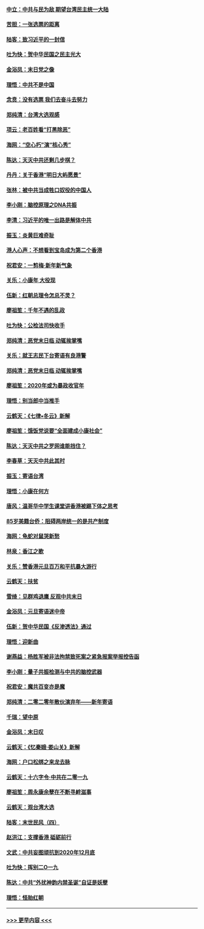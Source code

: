 #### [中立：中共与民为敌 期望台湾民主统一大陆](../pages/nsc993/n11790392.md?t=01132255) 
#### [苦胆：一张选票的距离](../pages/nsc993/n11788914.md?t=01132255) 
#### [陆客：致习近平的一封信](../pages/nsc993/n11788867.md?t=01132255) 
#### [吐为快：贺中华民国之民主光大](../pages/nsc993/n11788618.md?t=01132255) 
#### [金浴凤：末日党之像](../pages/nsc993/n11787475.md?t=01132255) 
#### [理悟：中共不是中国](../pages/nsc993/n11787463.md?t=01132255) 
#### [念贲：没有选票  我们去奋斗去努力](../pages/nsc993/n11787398.md?t=01132255) 
#### [郑纯清：台湾大选观感](../pages/nsc993/n11786210.md?t=01132255) 
#### [项云：老百姓看“打黑除恶”](../pages/nsc993/n11785398.md?t=01132255) 
#### [海网：“空心朽”演“核心秀”](../pages/nsc993/n11783874.md?t=01132255) 
#### [陈达：天灭中共还剩几步棋？](../pages/nsc993/n11783719.md?t=01132255) 
#### [丹丹：关于香港“明日大屿愿景”](../pages/nsc993/n11783273.md?t=01132255) 
#### [张林：被中共当成牲口奴役的中国人](../pages/nsc993/n11782397.md?t=01132255) 
#### [李小刚：脑控原理之DNA共振](../pages/nsc993/n11780962.md?t=01132255) 
#### [李清：习近平的唯一出路是解体中共](../pages/nsc993/n11780866.md?t=01132255) 
#### [振玉：炎黄巨难奇耻](../pages/nsc993/n11779632.md?t=01132255) 
#### [港人心声：不想看到宝岛成为第二个香港](../pages/nsc993/n11778817.md?t=01132255) 
#### [祝君安：一剪梅‧新年新气象](../pages/nsc993/n11776340.md?t=01132255) 
#### [关乐：小康年 大役现](../pages/nsc993/n11774213.md?t=01132255) 
#### [伍新：红朝总理令怎总不灵？](../pages/nsc993/n11770813.md?t=01132255) 
#### [廖祖笙：千年不遇的乱政](../pages/nsc993/n11770373.md?t=01132255) 
#### [吐为快：公检法司快收手](../pages/nsc993/n11770359.md?t=01132255) 
#### [郑纯清：恶党末日临 动辄挨掌嘴](../pages/nsc993/n11769912.md?t=01132255) 
#### [关乐：就王志民下台寄语有良港警](../pages/nsc993/n11769903.md?t=01132255) 
#### [郑纯清：恶党末日临 动辄挨掌嘴](../pages/nsc993/n11769356.md?t=01132255) 
#### [廖祖笙：2020年或为暴政收官年](../pages/nsc993/n11768216.md?t=01132255) 
#### [理悟：别当郎中当推手](../pages/nsc993/n11768243.md?t=01132255) 
#### [云鹤天：《七律▪冬云》新解](../pages/nsc993/n11768204.md?t=01132255) 
#### [廖祖笙：饿饭党说要“全面建成小康社会”](../pages/nsc993/n11767482.md?t=01132255) 
#### [陈达：天灭中共之罗网谁能挡住？](../pages/nsc993/n11767465.md?t=01132255) 
#### [李春草：天灭中共此其时](../pages/nsc993/n11767452.md?t=01132255) 
#### [振玉：寄语台湾](../pages/nsc993/n11767432.md?t=01132255) 
#### [理悟：小康在何方](../pages/nsc993/n11767394.md?t=01132255) 
#### [唐风：温哥华中学生课堂讲香港被踢下体之思考](../pages/nsc993/n11766848.md?t=01132255) 
#### [85岁美籍台侨：阻碍两岸统一的是共产制度](../pages/nsc993/n11765043.md?t=01132255) 
#### [海网：龟蛇对鼠哭新愁](../pages/nsc993/n11764895.md?t=01132255) 
#### [林泉：香江之歌](../pages/nsc993/n11764415.md?t=01132255) 
#### [关乐：赞香港元旦百万和平抗暴大游行](../pages/nsc993/n11764382.md?t=01132255) 
#### [云鹤天：扶贫](../pages/nsc993/n11764245.md?t=01132255) 
#### [雪绮：见群鸡退鹰  反观中共末日](../pages/nsc993/n11762112.md?t=01132255) 
#### [金浴凤：元旦寄语迷中帝](../pages/nsc993/n11761788.md?t=01132255) 
#### [伍新：贺中华民国《反渗透法》通过](../pages/nsc993/n11761994.md?t=01132255) 
#### [理悟：迎新曲](../pages/nsc993/n11761152.md?t=01132255) 
#### [谢燕益：杨胜军被非法拘禁致死案之紧急报案举报控告函](../pages/nsc993/n11756134.md?t=01132255) 
#### [李小刚：量子共振检测与中共的脑控武器](../pages/nsc993/n11754518.md?t=01132255) 
#### [祝君安：魔共百变亦是魔](../pages/nsc993/n11754469.md?t=01132255) 
#### [郑纯清：二零二零年散伙演弃年——新年寄语](../pages/nsc993/n11754195.md?t=01132255) 
#### [千瑞：望中原](../pages/nsc993/n11754159.md?t=01132255) 
#### [金浴凤：末日叹](../pages/nsc993/n11752359.md?t=01132255) 
#### [云鹤天：《忆秦娥‧娄山关》新解](../pages/nsc993/n11752348.md?t=01132255) 
#### [海网：户口松绑之来龙去脉](../pages/nsc993/n11752328.md?t=01132255) 
#### [云鹤天：十六字令‧中共在二零一九](../pages/nsc993/n11752305.md?t=01132255) 
#### [廖祖笙：周永康余孽在不断寻衅滋事](../pages/nsc993/n11751013.md?t=01132255) 
#### [云鹤天：观台湾大选](../pages/nsc993/n11751007.md?t=01132255) 
#### [陆客：末世民风（四）](../pages/nsc993/n11749203.md?t=01132255) 
#### [赵洪江：支撑香港 砥砺前行](../pages/nsc993/n11748482.md?t=01132255) 
#### [文武：中共妄图顽抗到2020年12月底](../pages/nsc993/n11748446.md?t=01132255) 
#### [吐为快：挥别二O一九](../pages/nsc993/n11748411.md?t=01132255) 
#### [陈达：中共“外扰神韵内禁圣诞”自证是妖孽](../pages/nsc993/n11748226.md?t=01132255) 
#### [理悟：怪胎红朝](../pages/nsc993/n11748206.md?t=01132255) 

----
#### [ >>> 更早内容 <<< ](../indexes/nsc993-earlier.md)

